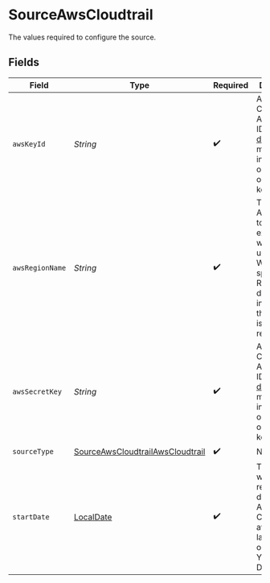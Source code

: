 # SourceAwsCloudtrail

The values required to configure the source.


## Fields

| Field                                                                                                                                                                 | Type                                                                                                                                                                  | Required                                                                                                                                                              | Description                                                                                                                                                           | Example                                                                                                                                                               |
| --------------------------------------------------------------------------------------------------------------------------------------------------------------------- | --------------------------------------------------------------------------------------------------------------------------------------------------------------------- | --------------------------------------------------------------------------------------------------------------------------------------------------------------------- | --------------------------------------------------------------------------------------------------------------------------------------------------------------------- | --------------------------------------------------------------------------------------------------------------------------------------------------------------------- |
| `awsKeyId`                                                                                                                                                            | *String*                                                                                                                                                              | :heavy_check_mark:                                                                                                                                                    | AWS CloudTrail Access Key ID. See the <a href="https://docs.airbyte.com/integrations/sources/aws-cloudtrail">docs</a> for more information on how to obtain this key. |                                                                                                                                                                       |
| `awsRegionName`                                                                                                                                                       | *String*                                                                                                                                                              | :heavy_check_mark:                                                                                                                                                    | The default AWS Region to use, for example, us-west-1 or us-west-2. When specifying a Region inline during client initialization, this property is named region_name. |                                                                                                                                                                       |
| `awsSecretKey`                                                                                                                                                        | *String*                                                                                                                                                              | :heavy_check_mark:                                                                                                                                                    | AWS CloudTrail Access Key ID. See the <a href="https://docs.airbyte.com/integrations/sources/aws-cloudtrail">docs</a> for more information on how to obtain this key. |                                                                                                                                                                       |
| `sourceType`                                                                                                                                                          | [SourceAwsCloudtrailAwsCloudtrail](../../models/shared/SourceAwsCloudtrailAwsCloudtrail.md)                                                                           | :heavy_check_mark:                                                                                                                                                    | N/A                                                                                                                                                                   |                                                                                                                                                                       |
| `startDate`                                                                                                                                                           | [LocalDate](https://docs.oracle.com/javase/8/docs/api/java/time/LocalDate.html)                                                                                       | :heavy_check_mark:                                                                                                                                                    | The date you would like to replicate data. Data in AWS CloudTrail is available for last 90 days only. Format: YYYY-MM-DD.                                             | 2021-01-01                                                                                                                                                            |
